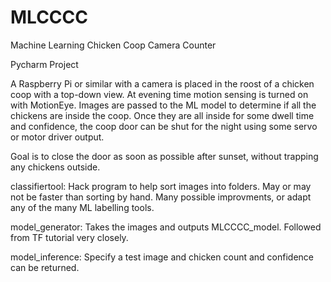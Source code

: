 # MLCCCC
Machine Learning Chicken Coop Camera Counter

Pycharm Project

A Raspberry Pi or similar with a camera is placed in the roost of a chicken coop with a top-down view. At evening time motion sensing is turned on with MotionEye. Images are passed to the ML model to determine if all the chickens are inside the coop. Once they are all inside for some dwell time and confidence, the coop door can be shut for the night using some servo or motor driver output. 

Goal is to close the door as soon as possible after sunset, without trapping any chickens outside. 

classifiertool:
Hack program to help sort images into folders. May or may not be faster than sorting by hand. Many possible improvments, or adapt any of the many ML labelling tools. 

model_generator:
Takes the images and outputs MLCCCC_model. Followed from TF tutorial very closely. 

model_inference: 
Specify a test image and chicken count and confidence can be returned.
